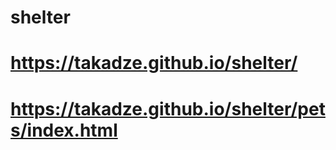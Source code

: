 # shelter

# https://takadze.github.io/shelter/

# https://takadze.github.io/shelter/pets/index.html
